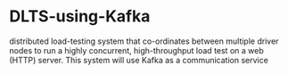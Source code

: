 # DLTS-using-Kafka
distributed load-testing system that co-ordinates between multiple driver nodes to run a highly concurrent, high-throughput load test on a web (HTTP) server. This system will use Kafka as a communication service
